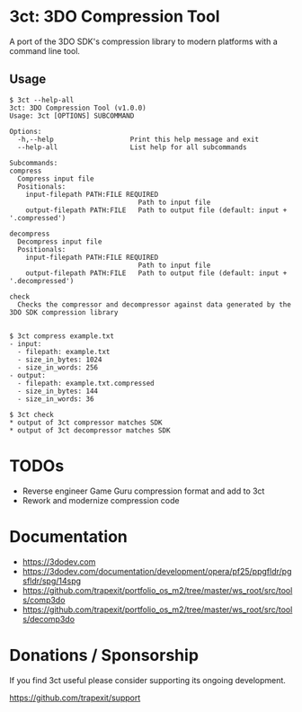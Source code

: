 # 3ct: 3DO Compression Tool

A port of the 3DO SDK's compression library to modern platforms with a
command line tool.


## Usage

```
$ 3ct --help-all
3ct: 3DO Compression Tool (v1.0.0)
Usage: 3ct [OPTIONS] SUBCOMMAND

Options:
  -h,--help                   Print this help message and exit
  --help-all                  List help for all subcommands

Subcommands:
compress
  Compress input file
  Positionals:
    input-filepath PATH:FILE REQUIRED
                                Path to input file
    output-filepath PATH:FILE   Path to output file (default: input + '.compressed')

decompress
  Decompress input file
  Positionals:
    input-filepath PATH:FILE REQUIRED
                                Path to input file
    output-filepath PATH:FILE   Path to output file (default: input + '.decompressed')

check
  Checks the compressor and decompressor against data generated by the 3DO SDK compression library


$ 3ct compress example.txt
- input:
  - filepath: example.txt
  - size_in_bytes: 1024
  - size_in_words: 256
- output:
  - filepath: example.txt.compressed
  - size_in_bytes: 144
  - size_in_words: 36

$ 3ct check
* output of 3ct compressor matches SDK
* output of 3ct decompressor matches SDK
```

# TODOs

* Reverse engineer Game Guru compression format and add to 3ct
* Rework and modernize compression code


# Documentation

* https://3dodev.com
* https://3dodev.com/documentation/development/opera/pf25/ppgfldr/pgsfldr/spg/14spg
* https://github.com/trapexit/portfolio_os_m2/tree/master/ws_root/src/tools/comp3do
* https://github.com/trapexit/portfolio_os_m2/tree/master/ws_root/src/tools/decomp3do


# Donations / Sponsorship

If you find 3ct useful please consider supporting its ongoing development.

https://github.com/trapexit/support
